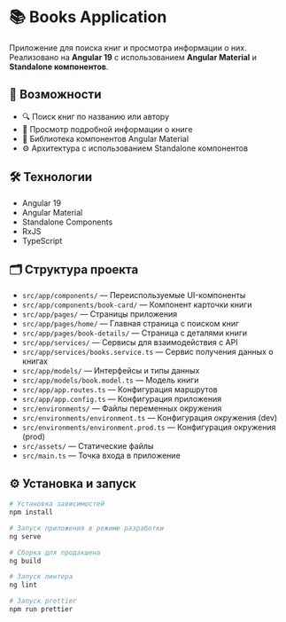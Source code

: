 # 📚 Books Application

Приложение для поиска книг и просмотра информации о них. Реализовано на **Angular 19** с использованием **Angular Material** и **Standalone компонентов**.

## 🚀 Возможности

- 🔍 Поиск книг по названию или автору
- 📄 Просмотр подробной информации о книге
- 🎨 Библиотека компонентов Angular Material
- ⚙️ Архитектура с использованием Standalone компонентов

## 🛠️ Технологии

- Angular 19
- Angular Material
- Standalone Components
- RxJS
- TypeScript

## 🗂️ Структура проекта

- `src/app/components/` — Переиспользуемые UI-компоненты
- `src/app/components/book-card/` — Компонент карточки книги
- `src/app/pages/` — Страницы приложения
- `src/app/pages/home/` — Главная страница с поиском книг
- `src/app/pages/book-details/` — Страница с деталями книги
- `src/app/services/` — Сервисы для взаимодействия с API
- `src/app/services/books.service.ts` — Сервис получения данных о книгах
- `src/app/models/` — Интерфейсы и типы данных
- `src/app/models/book.model.ts` — Модель книги
- `src/app/app.routes.ts` — Конфигурация маршрутов
- `src/app/app.config.ts` — Конфигурация приложения
- `src/environments/` — Файлы переменных окружения
- `src/environments/environment.ts` — Конфигурация окружения (dev)
- `src/environments/environment.prod.ts` — Конфигурация окружения (prod)
- `src/assets/` — Статические файлы
- `src/main.ts` — Точка входа в приложение

## ⚙️ Установка и запуск

```bash
# Установка зависимостей
npm install

# Запуск приложения в режиме разработки
ng serve

# Сборка для продакшена
ng build

# Запуск линтера
ng lint

# Запуск prettier
npm run prettier


```
